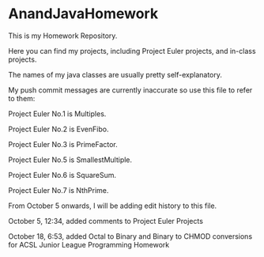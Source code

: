 # AnandJavaHomework

This is my Homework Repository.

Here you can find my projects, including Project Euler projects, and in-class projects.

The names of my java classes are usually pretty self-explanatory.

My push commit messages are currently inaccurate so use this file to refer to them:

Project Euler No.1 is Multiples.

Project Euler No.2 is EvenFibo.

Project Euler No.3 is PrimeFactor.

Project Euler No.5 is SmallestMultiple.

Project Euler No.6 is SquareSum.

Project Euler No.7 is NthPrime.

From October 5 onwards, I will be adding edit history to this file.

October 5, 12:34, added comments to Project Euler Projects

October 18, 6:53, added Octal to Binary and Binary to CHMOD conversions for ACSL Junior League Programming Homework
